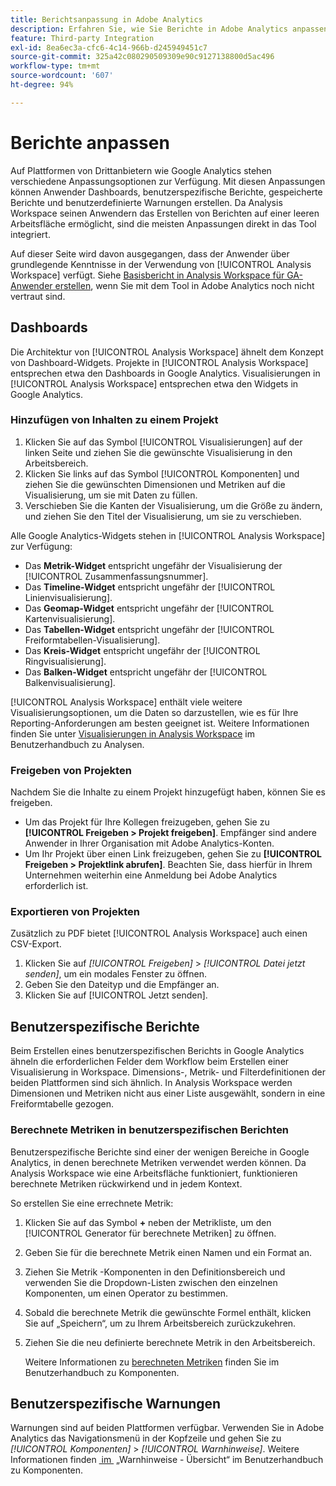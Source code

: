 ```yaml
---
title: Berichtsanpassung in Adobe Analytics
description: Erfahren Sie, wie Sie Berichte in Adobe Analytics anpassen können.
feature: Third-party Integration
exl-id: 8ea6ec3a-cfc6-4c14-966b-d245949451c7
source-git-commit: 325a42c080290509309e90c9127138800d5ac496
workflow-type: tm+mt
source-wordcount: '607'
ht-degree: 94%

---
```


# Berichte anpassen

Auf Plattformen von Drittanbietern wie Google Analytics stehen verschiedene Anpassungsoptionen zur Verfügung. Mit diesen Anpassungen können Anwender Dashboards, benutzerspezifische Berichte, gespeicherte Berichte und benutzerdefinierte Warnungen erstellen. Da Analysis Workspace seinen Anwendern das Erstellen von Berichten auf einer leeren Arbeitsfläche ermöglicht, sind die meisten Anpassungen direkt in das Tool integriert.

Auf dieser Seite wird davon ausgegangen, dass der Anwender über grundlegende Kenntnisse in der Verwendung von [!UICONTROL Analysis Workspace] verfügt. Siehe [Basisbericht in Analysis Workspace für GA-Anwender erstellen](reports/create-report.md), wenn Sie mit dem Tool in Adobe Analytics noch nicht vertraut sind.

## Dashboards

Die Architektur von [!UICONTROL Analysis Workspace] ähnelt dem Konzept von Dashboard-Widgets. Projekte in [!UICONTROL Analysis Workspace] entsprechen etwa den Dashboards in Google Analytics. Visualisierungen in [!UICONTROL Analysis Workspace] entsprechen etwa den Widgets in Google Analytics.

### Hinzufügen von Inhalten zu einem Projekt

1. Klicken Sie auf das Symbol [!UICONTROL Visualisierungen] auf der linken Seite und ziehen Sie die gewünschte Visualisierung in den Arbeitsbereich.
2. Klicken Sie links auf das Symbol [!UICONTROL Komponenten] und ziehen Sie die gewünschten Dimensionen und Metriken auf die Visualisierung, um sie mit Daten zu füllen.
3. Verschieben Sie die Kanten der Visualisierung, um die Größe zu ändern, und ziehen Sie den Titel der Visualisierung, um sie zu verschieben.

Alle Google Analytics-Widgets stehen in [!UICONTROL Analysis Workspace] zur Verfügung:

* Das **Metrik-Widget** entspricht ungefähr der Visualisierung der [!UICONTROL Zusammenfassungsnummer].
* Das **Timeline-Widget** entspricht ungefähr der [!UICONTROL Linienvisualisierung].
* Das **Geomap-Widget** entspricht ungefähr der [!UICONTROL Kartenvisualisierung].
* Das **Tabellen-Widget** entspricht ungefähr der [!UICONTROL Freiformtabellen-Visualisierung].
* Das **Kreis-Widget** entspricht ungefähr der [!UICONTROL Ringvisualisierung].
* Das **Balken-Widget** entspricht ungefähr der [!UICONTROL Balkenvisualisierung].

[!UICONTROL Analysis Workspace] enthält viele weitere Visualisierungsoptionen, um die Daten so darzustellen, wie es für Ihre Reporting-Anforderungen am besten geeignet ist. Weitere Informationen finden Sie unter [Visualisierungen in Analysis Workspace](/help/analyze/analysis-workspace/visualizations/freeform-analysis-visualizations.md) im Benutzerhandbuch zu Analysen.

### Freigeben von Projekten

Nachdem Sie die Inhalte zu einem Projekt hinzugefügt haben, können Sie es freigeben.

* Um das Projekt für Ihre Kollegen freizugeben, gehen Sie zu **[!UICONTROL Freigeben > Projekt freigeben]**. Empfänger sind andere Anwender in Ihrer Organisation mit Adobe Analytics-Konten.
* Um Ihr Projekt über einen Link freizugeben, gehen Sie zu **[!UICONTROL Freigeben > Projektlink abrufen]**. Beachten Sie, dass hierfür in Ihrem Unternehmen weiterhin eine Anmeldung bei Adobe Analytics erforderlich ist.

### Exportieren von Projekten

Zusätzlich zu PDF bietet [!UICONTROL Analysis Workspace] auch einen CSV-Export.

1. Klicken Sie auf *[!UICONTROL Freigeben]* > *[!UICONTROL Datei jetzt senden]*, um ein modales Fenster zu öffnen.
2. Geben Sie den Dateityp und die Empfänger an.
3. Klicken Sie auf [!UICONTROL Jetzt senden].

## Benutzerspezifische Berichte

Beim Erstellen eines benutzerspezifischen Berichts in Google Analytics ähneln die erforderlichen Felder dem Workflow beim Erstellen einer Visualisierung in Workspace. Dimensions-, Metrik- und Filterdefinitionen der beiden Plattformen sind sich ähnlich. In Analysis Workspace werden Dimensionen und Metriken nicht aus einer Liste ausgewählt, sondern in eine Freiformtabelle gezogen.

### Berechnete Metriken in benutzerspezifischen Berichten

Benutzerspezifische Berichte sind einer der wenigen Bereiche in Google Analytics, in denen berechnete Metriken verwendet werden können. Da Analysis Workspace wie eine Arbeitsfläche funktioniert, funktionieren berechnete Metriken rückwirkend und in jedem Kontext.

So erstellen Sie eine errechnete Metrik:

1. Klicken Sie auf das Symbol **+** neben der Metrikliste, um den [!UICONTROL Generator für berechnete Metriken] zu öffnen.
2. Geben Sie für die berechnete Metrik einen Namen und ein Format an.
3. Ziehen Sie Metrik -Komponenten in den Definitionsbereich und verwenden Sie die Dropdown-Listen zwischen den einzelnen Komponenten, um einen Operator zu bestimmen.
4. Sobald die berechnete Metrik die gewünschte Formel enthält, klicken Sie auf „Speichern“, um zu Ihrem Arbeitsbereich zurückzukehren.
5. Ziehen Sie die neu definierte berechnete Metrik in den Arbeitsbereich.

   Weitere Informationen zu [berechneten Metriken](/help/components/calculated-metrics/cm-overview.md) finden Sie im Benutzerhandbuch zu Komponenten.

## Benutzerspezifische Warnungen

Warnungen sind auf beiden Plattformen verfügbar. Verwenden Sie in Adobe Analytics das Navigationsmenü in der Kopfzeile und gehen Sie zu *[!UICONTROL Komponenten]* > *[!UICONTROL Warnhinweise]*. Weitere Informationen finden [&#x200B; im &#x200B;](/help/components/alerts/alerts-overview.md) „Warnhinweise - Übersicht“ im Benutzerhandbuch zu Komponenten.
